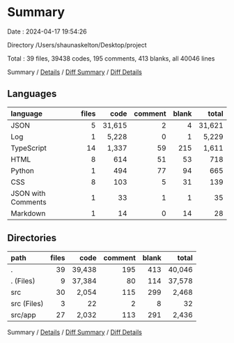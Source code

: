 # Summary

Date : 2024-04-17 19:54:26

Directory /Users/shaunaskelton/Desktop/project

Total : 39 files,  39438 codes, 195 comments, 413 blanks, all 40046 lines

Summary / [Details](details.md) / [Diff Summary](diff.md) / [Diff Details](diff-details.md)

## Languages
| language | files | code | comment | blank | total |
| :--- | ---: | ---: | ---: | ---: | ---: |
| JSON | 5 | 31,615 | 2 | 4 | 31,621 |
| Log | 1 | 5,228 | 0 | 1 | 5,229 |
| TypeScript | 14 | 1,337 | 59 | 215 | 1,611 |
| HTML | 8 | 614 | 51 | 53 | 718 |
| Python | 1 | 494 | 77 | 94 | 665 |
| CSS | 8 | 103 | 5 | 31 | 139 |
| JSON with Comments | 1 | 33 | 1 | 1 | 35 |
| Markdown | 1 | 14 | 0 | 14 | 28 |

## Directories
| path | files | code | comment | blank | total |
| :--- | ---: | ---: | ---: | ---: | ---: |
| . | 39 | 39,438 | 195 | 413 | 40,046 |
| . (Files) | 9 | 37,384 | 80 | 114 | 37,578 |
| src | 30 | 2,054 | 115 | 299 | 2,468 |
| src (Files) | 3 | 22 | 2 | 8 | 32 |
| src/app | 27 | 2,032 | 113 | 291 | 2,436 |

Summary / [Details](details.md) / [Diff Summary](diff.md) / [Diff Details](diff-details.md)